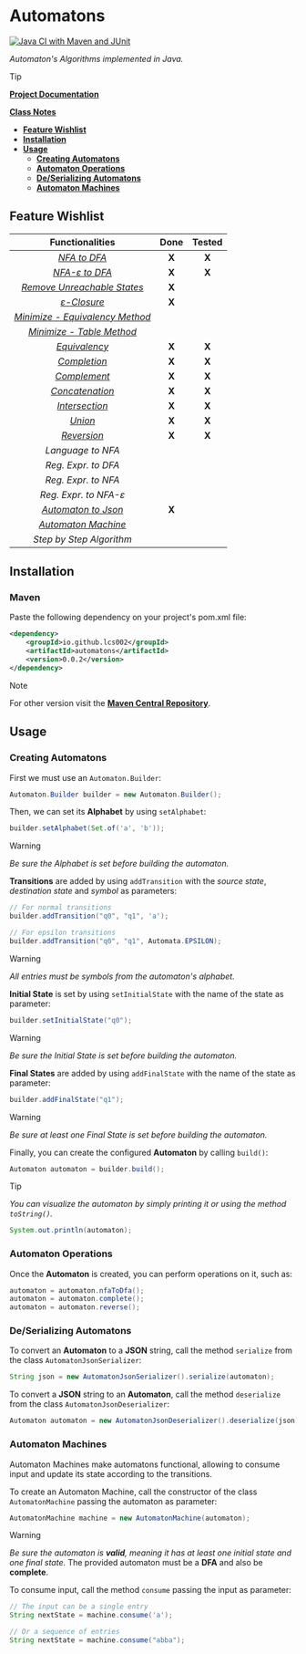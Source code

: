 # Automatons
[![Java CI with Maven and JUnit](https://github.com/Lcs002/Automatons/actions/workflows/maven.yml/badge.svg?branch=master)](https://github.com/Lcs002/Automatons/actions/workflows/maven.yml)

_Automaton's Algorithms implemented in Java._

> [!TIP]
> 
> **[Project Documentation](https://lcs002.github.io/Automatons/)**
> 
> **[Class Notes](https://github.com/Lcs002/Automatons/blob/master/resources/university/class-notes/Class%20Notes.md)**

- **[Feature Wishlist](#feature-wishlist)**
- **[Installation](#installation)**
- **[Usage](#usage)**
  - **[Creating Automatons](#creating-automatons)**
  - **[Automaton Operations](#automaton-operations)**
  - **[De/Serializing Automatons](#deserializing-automatons)**
  - **[Automaton Machines](#automaton-machines)**

## Feature Wishlist

|                                                             **Functionalities**                                                             | **Done** | **Tested** |
|:-------------------------------------------------------------------------------------------------------------------------------------------:|:--------:|:----------:|
|                   _[NFA to DFA](src/main/java/io/github/lcs002/automatons/automaton/algorithms/conversion/NFAToDFA.java)_                   |  **X**   |   **X**    |
|              _[NFA-ε to DFA](src/main/java/io/github/lcs002/automatons/automaton/algorithms/conversion/NFAToDFAEpsilon.java)_               |  **X**   |   **X**    |
|        _[Remove Unreachable States](src/main/java/io/github/lcs002/automatons/automaton/algorithms/utility/RemoveUnreachable.java)_         |  **X**   |            |
|                _[ε-Closure](src/main/java/io/github/lcs002/automatons/automaton/algorithms/utility/GetEpsilonClosure.java)_                 |  **X**   |            |
| _[Minimize - Equivalency Method](src/main/java/io/github/lcs002/automatons/automaton/algorithms/minimization/MinimizationEquivalence.java)_ |          |            |
|       _[Minimize - Table Method](src/main/java/io/github/lcs002/automatons/automaton/algorithms/minimization/MinimizationTable.java)_       |          |            |
|                      _[Equivalency](src/main/java/io/github/lcs002/automatons/automaton/algorithms/Equivalency.java)_                       |  **X**   |   **X**    |
|                        _[Completion](src/main/java/io/github/lcs002/automatons/automaton/algorithms/Complete.java)_                         |  **X**   |   **X**    |
|                  _[Complement](src/main/java/io/github/lcs002/automatons/automaton/algorithms/properties/Complement.java)_                  |  **X**   |   **X**    |
|               _[Concatenation](src/main/java/io/github/lcs002/automatons/automaton/algorithms/properties/Concatenation.java)_               |  **X**   |   **X**    |
|                _[Intersection](src/main/java/io/github/lcs002/automatons/automaton/algorithms/properties/Intersection.java)_                |  **X**   |   **X**    |
|                       _[Union](src/main/java/io/github/lcs002/automatons/automaton/algorithms/properties/Union.java)_                       |  **X**   |   **X**    |
|                   _[Reversion](src/main/java/io/github/lcs002/automatons/automaton/algorithms/properties/Reversion.java)_                   |  **X**   |   **X**    |
|                                                              _Language to NFA_                                                              |          |            |
|                                                             _Reg. Expr. to DFA_                                                             |          |            |
|                                                             _Reg. Expr. to NFA_                                                             |          |            |
|                                                            _Reg. Expr. to NFA-ε_                                                            |          |            |
|                          _[Automaton to Json](src/main/java/io/github/lcs002/automatons/automaton/serialize/json)_                          |  **X**   |            |
|                  _[Automaton Machine](src/main/java/io/github/lcs002/automatons/automaton/machine/AutomatonMachine.java)_                   |          |            |
|                                                          _Step by Step Algorithm_                                                           |          |            |

## Installation
### Maven
Paste the following dependency on your project's pom.xml file:
```xml
<dependency>
    <groupId>io.github.lcs002</groupId>
    <artifactId>automatons</artifactId>
    <version>0.0.2</version>
</dependency>
```
> [!NOTE]
> For other version visit the **[Maven Central Repository](https://central.sonatype.com/artifact/io.github.lcs002/automatons)**.

## Usage
### Creating Automatons
First we must use an `Automaton.Builder`:
```java
Automaton.Builder builder = new Automaton.Builder();
```
    
Then, we can set its **Alphabet** by using `setAlphabet`:
```java
builder.setAlphabet(Set.of('a', 'b'));
```

> [!WARNING]
> _Be sure the Alphabet is set before building the automaton._

**Transitions** are added by using `addTransition` with the *source state*, *destination state* and *symbol* as parameters:
```java
// For normal transitions
builder.addTransition("q0", "q1", 'a');

// For epsilon transitions
builder.addTransition("q0", "q1", Automata.EPSILON);
```

> [!WARNING] 
> _All entries must be symbols from the automaton's alphabet._

**Initial State** is set by using `setInitialState` with the name of the state as parameter:
```java
builder.setInitialState("q0");
```

> [!WARNING]
> _Be sure the Initial State is set before building the automaton._

**Final States** are added by using `addFinalState` with the name of the state as parameter:
```java
builder.addFinalState("q1");
```

> [!WARNING]
> _Be sure at least one Final State is set before building the automaton._

Finally, you can create the configured **Automaton** by calling `build()`:
```java
Automaton automaton = builder.build();
```

> [!TIP]
> _You can visualize the automaton by simply printing it or using the method `toString()`._
> ```java
> System.out.println(automaton);
> ```

### Automaton Operations
Once the **Automaton** is created, you can perform operations on it, such as:
```java
automaton = automaton.nfaToDfa();
automaton = automaton.complete();
automaton = automaton.reverse();
```

### De/Serializing Automatons
To convert an **Automaton** to a **JSON** string, call the method `serialize` from the class `AutomatonJsonSerializer`:
```java
String json = new AutomatonJsonSerializer().serialize(automaton);
```
To convert a **JSON** string to an **Automaton**, call the method `deserialize` from the class `AutomatonJsonDeserializer`:
```java
Automaton automaton = new AutomatonJsonDeserializer().deserialize(json);
```

### Automaton Machines
Automaton Machines make automatons functional, allowing to consume input and update its state according to the transitions.

To create an Automaton Machine, call the constructor of the class `AutomatonMachine` passing the automaton as parameter:
```java
AutomatonMachine machine = new AutomatonMachine(automaton);
```

> [!WARNING]
> _Be sure the automaton is **valid**, meaning it has at least one initial state and one final state._
> The provided automaton must be a **DFA** and also be **complete**.
> 

To consume input, call the method `consume` passing the input as parameter:
```java
// The input can be a single entry
String nextState = machine.consume('a');

// Or a sequence of entries
String nextState = machine.consume("abba");
```
